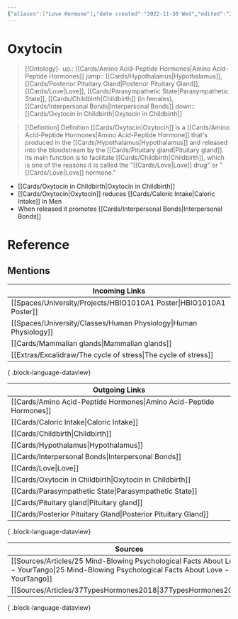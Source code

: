 ```yaml
---
{"aliases":["Love Hormone"],"date created":"2022-11-30 Wed","edited":"2023-04-06 Thu","dg-publish":true,"permalink":"/cards/oxytocin/","dgPassFrontmatter":true}
---
```


# Oxytocin

> [!Ontology]-
> up:: [[Cards/Amino Acid-Peptide Hormones\|Amino Acid-Peptide Hormones]]
> jump:: [[Cards/Hypothalamus\|Hypothalamus]], [[Cards/Posterior Pituitary Gland\|Posterior Pituitary Gland]], [[Cards/Love\|Love]], [[Cards/Parasympathetic State\|Parasympathetic State]], [[Cards/Childbirth\|Childbirth]] (in females), [[Cards/Interpersonal Bonds\|Interpersonal Bonds]]
> down:: [[Cards/Oxytocin in Childbirth\|Oxytocin in Childbirth]]

> [!Definition] Definition
> [[Cards/Oxytocin\|Oxytocin]] is a [[Cards/Amino Acid-Peptide Hormones\|Amino Acid-Peptide Hormone]] that's produced in the [[Cards/Hypothalamus\|Hypothalamus]] and released into the bloodstream by the [[Cards/Pituitary gland\|Pituitary gland]]. Its main function is to facilitate [[Cards/Childbirth\|Childbirth]], which is one of the reasons it is called the "[[Cards/Love\|Love]] drug" or "[[Cards/Love\|Love]] hormone."

- [[Cards/Oxytocin in Childbirth\|Oxytocin in Childbirth]]
- [[Cards/Oxytocin\|Oxytocin]] reduces [[Cards/Caloric Intake\|Caloric Intake]] in Men 
- When released it promotes [[Cards/Interpersonal Bonds\|Interpersonal Bonds]]

# Reference

## Mentions

| Incoming Links                                                         |
| ---------------------------------------------------------------------- |
| [[Spaces/University/Projects/HBIO1010A1 Poster\|HBIO1010A1 Poster]] |
| [[Spaces/University/Classes/Human Physiology\|Human Physiology]]    |
| [[Cards/Mammalian glands\|Mammalian glands]]                        |
| [[Extras/Excalidraw/The cycle of stress\|The cycle of stress]]      |

{ .block-language-dataview}

| Outgoing Links                                                        |
| --------------------------------------------------------------------- |
| [[Cards/Amino Acid-Peptide Hormones\|Amino Acid-Peptide Hormones]] |
| [[Cards/Caloric Intake\|Caloric Intake]]                           |
| [[Cards/Childbirth\|Childbirth]]                                   |
| [[Cards/Hypothalamus\|Hypothalamus]]                               |
| [[Cards/Interpersonal Bonds\|Interpersonal Bonds]]                 |
| [[Cards/Love\|Love]]                                               |
| [[Cards/Oxytocin in Childbirth\|Oxytocin in Childbirth]]           |
| [[Cards/Parasympathetic State\|Parasympathetic State]]             |
| [[Cards/Pituitary gland\|Pituitary gland]]                         |
| [[Cards/Posterior Pituitary Gland\|Posterior Pituitary Gland]]     |

{ .block-language-dataview}

| Sources                                                                                                                                        |
| ---------------------------------------------------------------------------------------------------------------------------------------------- |
| [[Sources/Articles/25 Mind-Blowing Psychological Facts About Love - YourTango\|25 Mind-Blowing Psychological Facts About Love - YourTango]] |
| [[Sources/Articles/37TypesHormones2018\|37TypesHormones2018]]                                                                               |

{ .block-language-dataview}